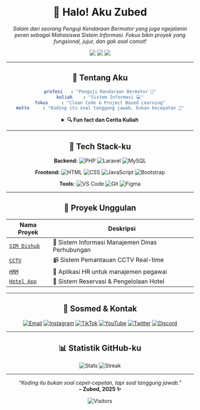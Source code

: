 
<div align="center">

# 🚀 Halo! Aku Zubed

_Salam dari seorang Penguji Kendaraan Bermotor yang juga ngejalanin peran sebagai Mahasiswa Sistem Informasi. Fokus bikin proyek yang fungsional, jujur, dan gak asal comot!_

<p align="center">
  <img src="https://img.shields.io/badge/🔍_Penguji-Kendaraan_Bermotor-2ea44f?style=for-the-badge"/>
  <img src="https://img.shields.io/badge/📚_Mahasiswa-Sistem_Informasi-007ACC?style=for-the-badge"/>
  <img src="https://img.shields.io/badge/⚡_Fokus-Clean_Code-FF6B6B?style=for-the-badge"/>
</p>

---

## 💫 Tentang Aku

```yaml
profesi   : "Penguji Kendaraan Bermotor 🚗"
kuliah    : "Sistem Informasi 💻"
fokus     : "Clean Code & Project Based Learning"
motto     : "Koding itu soal tanggung jawab, bukan kecepatan 💪"
```

<details>
<summary><b>🔍 Fun fact dan Cerita Kuliah</b></summary>

Aku lagi dalemin Sistem Informasi, sambil tetap aktif ngembangin aplikasi buat bantu dunia transportasi—terutama pengujian kendaraan.

Proyek-proyekku kebanyakan lahir dari problem nyata, bukan sekadar tugas kampus. Semangatnya? Aplikasi harus **bermanfaat, jujur, dan orisinal.** Gak suka nyontek, suka ngulik.

Fokusku:
- 🚦 Sistem Manajemen Transportasi
- 🧠 Solusi buat Uji Kendaraan
- 📊 Pengolahan Data Real-time (contohnya CCTV atau ATCS)

</details>

---

## 🧰 Tech Stack-ku

**Backend:**
![PHP](https://img.shields.io/badge/PHP-777BB4?style=for-the-badge&logo=php&logoColor=white)
![Laravel](https://img.shields.io/badge/Laravel-FF2D20?style=for-the-badge&logo=laravel&logoColor=white)
![MySQL](https://img.shields.io/badge/MySQL-4479A1?style=for-the-badge&logo=mysql&logoColor=white)

**Frontend:**
![HTML](https://img.shields.io/badge/HTML5-E34F26?style=for-the-badge&logo=html5&logoColor=white)
![CSS](https://img.shields.io/badge/CSS3-1572B6?style=for-the-badge&logo=css3&logoColor=white)
![JavaScript](https://img.shields.io/badge/JavaScript-F7DF1E?style=for-the-badge&logo=javascript&logoColor=black)
![Bootstrap](https://img.shields.io/badge/Bootstrap-7952B3?style=for-the-badge&logo=bootstrap&logoColor=white)

**Tools:**
![VS Code](https://img.shields.io/badge/VSCode-007ACC?style=for-the-badge&logo=visual-studio-code&logoColor=white)
![Git](https://img.shields.io/badge/Git-F05032?style=for-the-badge&logo=git&logoColor=white)
![Figma](https://img.shields.io/badge/Figma-F24E1E?style=for-the-badge&logo=figma&logoColor=white)

---

## 🌟 Proyek Unggulan

| Nama Proyek | Deskripsi |
| ----------- | --------- |
| [`SIM Dishub`](https://github.com/BotHunting/sim_dishub) | 🚦 Sistem Informasi Manajemen Dinas Perhubungan |
| [`CCTV`](https://github.com/BotHunting/cctv) | 📹 Sistem Pemantauan CCTV Real-time |
| [`HRM`](https://github.com/BotHunting/hrm) | 👥 Aplikasi HR untuk manajemen pegawai |
| [`Hotel App`](https://github.com/BotHunting/Aplikasi-Hotel) | 🏨 Sistem Reservasi & Pengelolaan Hotel |

---

## 🤝 Sosmed & Kontak

[![Email](https://img.shields.io/badge/Email-D14836?style=for-the-badge&logo=gmail&logoColor=white)](mailto:bot.hunting101@gmail.com)
[![Instagram](https://img.shields.io/badge/Instagram-E4405F?style=for-the-badge&logo=instagram&logoColor=white)](https://www.instagram.com/bot.hunting)
[![TikTok](https://img.shields.io/badge/TikTok-000000?style=for-the-badge&logo=tiktok&logoColor=white)](https://www.tiktok.com/@bot.hunting)
[![YouTube](https://img.shields.io/badge/YouTube-FF0000?style=for-the-badge&logo=youtube&logoColor=white)](https://www.youtube.com/@bot.hunting)
[![Twitter](https://img.shields.io/badge/Twitter-1DA1F2?style=for-the-badge&logo=twitter&logoColor=white)](https://x.com/bot_hunting)
[![Discord](https://img.shields.io/badge/Discord-5865F2?style=for-the-badge&logo=discord&logoColor=white)](https://discord.gg/a4tEY45Trz)

---

## 📊 Statistik GitHub-ku

![Stats](https://github-readme-stats.vercel.app/api?username=BotHunting&show_icons=true&theme=tokyonight)
![Streak](https://github-readme-streak-stats.herokuapp.com/?user=BotHunting&theme=tokyonight)

---

<i>"Koding itu bukan soal cepet-cepetan, tapi soal tanggung jawab."</i>  
<b>– Zubed, 2025 ✨</b>

![Visitors](https://api.visitorbadge.io/api/visitors?path=BotHunting&labelColor=%23697689&countColor=%232ea44f)

</div>
